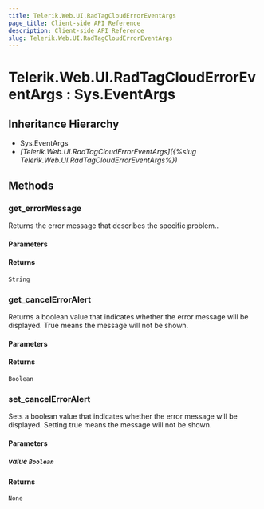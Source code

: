```yaml
---
title: Telerik.Web.UI.RadTagCloudErrorEventArgs
page_title: Client-side API Reference
description: Client-side API Reference
slug: Telerik.Web.UI.RadTagCloudErrorEventArgs
---
```


# Telerik.Web.UI.RadTagCloudErrorEventArgs : Sys.EventArgs

## Inheritance Hierarchy

* Sys.EventArgs
* *[Telerik.Web.UI.RadTagCloudErrorEventArgs]({%slug Telerik.Web.UI.RadTagCloudErrorEventArgs%})*

## Methods

###  get_errorMessage

Returns the error message that describes the specific problem.. 

#### Parameters

#### Returns

`String` 

###  get_cancelErrorAlert

Returns a boolean value that indicates whether the error message will be displayed. True means the message will not be shown. 

#### Parameters

#### Returns

`Boolean` 

###  set_cancelErrorAlert

Sets a boolean value that indicates whether the error message will be displayed. Setting true means the message will not be shown. 

#### Parameters

##### value `Boolean`

#### Returns

`None` 
